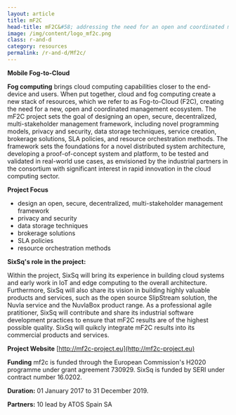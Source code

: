 ```yaml
---
layout: article
title: mF2C  
head-title: mF2C&#58; addressing the need for an open and coordinated management of fog and cloud computing 
image: /img/content/logo_mf2c.png
class: r-and-d
category: resources
permalink: /r-and-d/Mf2c/
---
```

**Mobile Fog-to-Cloud**
	
**Fog computing** brings cloud computing capabilities closer to the end-device and users. When put together, cloud and fog computing create a new stack of resources, which we refer to as Fog-to-Cloud (F2C), creating the need for a new, open and coordinated management ecosystem. The mF2C project sets the goal of designing an open, secure, decentralized, multi-stakeholder management framework, including novel programming models, privacy and security, data storage techniques, service creation, brokerage solutions, SLA policies, and resource orchestration methods. The framework sets the foundations for a novel distributed system architecture, developing a proof-of-concept system and platform, to be tested and validated in real-world use cases, as envisioned by the industrial partners in the consortium with significant interest in rapid innovation in the cloud computing sector.

**Project Focus**

* design an open, secure, decentralized, multi-stakeholder management framework
* privacy and security
* data storage techniques
* brokerage solutions
* SLA policies
* resource orchestration methods


**SixSq's role in the project:** 

Within the project, SixSq will bring its experience in building cloud systems and early work in IoT and edge computing to the overall architecture. Furthermore, SixSq will also share its vision in building highly valuable products and services, such as the open source SlipStream solution, the Nuvla service and the NuvlaBox product range.  As a professional agile pratitioner, SixSq will contribute and share its industrial software development practices to ensure that mF2C results are of the highest possible quality. SixSq will quikcly integrate mF2C results into its commercial products and services.

**Project Website** [http://mf2c-project.eu](http://mf2c-project.eu)

**Funding** mf2c is funded through the European Commission's H2020
  programme under grant agreement 730929. SixSq is funded by SERI under contract number 16.0202.

**Duration:** 01 January 2017 to 31 December 2019.

**Partners:** 10 lead by ATOS Spain SA


